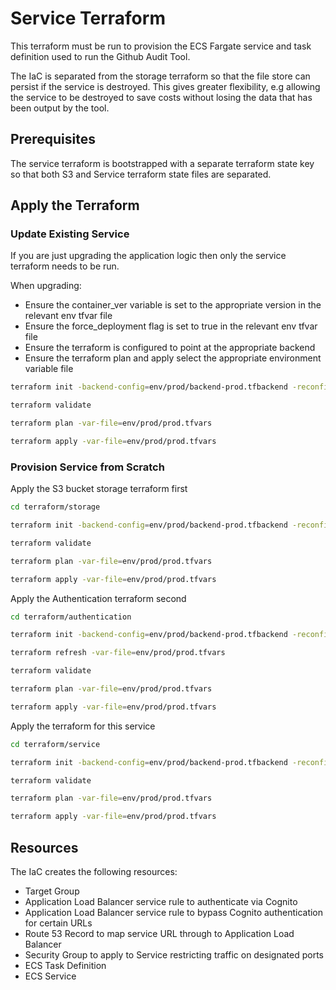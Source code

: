 # Service Terraform

This terraform must be run to provision the ECS Fargate service and task definition used to run the Github Audit Tool.

The IaC is separated from the storage terraform so that the file store can persist if the service is destroyed.  This gives greater flexibility, e.g allowing the service to be destroyed to save costs without losing the data that has been output by the tool.

## Prerequisites

The service terraform is bootstrapped with a separate terraform state key so that both S3 and Service terraform state files are separated.

## Apply the Terraform

### Update Existing Service

If you are just upgrading the application logic then only the service terraform needs to be run.

When upgrading:

- Ensure the container_ver variable is set to the appropriate version in the relevant env tfvar file
- Ensure the force_deployment flag is set to true in the relevant env tfvar file
- Ensure the terraform is configured to point at the appropriate backend
- Ensure the terraform plan and apply select the appropriate environment variable file

```bash
terraform init -backend-config=env/prod/backend-prod.tfbackend -reconfigure

terraform validate

terraform plan -var-file=env/prod/prod.tfvars

terraform apply -var-file=env/prod/prod.tfvars
```

### Provision Service from Scratch

Apply the S3 bucket storage terraform first

```bash
cd terraform/storage 

terraform init -backend-config=env/prod/backend-prod.tfbackend -reconfigure

terraform validate

terraform plan -var-file=env/prod/prod.tfvars

terraform apply -var-file=env/prod/prod.tfvars
```

Apply the Authentication terraform second

```bash
cd terraform/authentication 

terraform init -backend-config=env/prod/backend-prod.tfbackend -reconfigure

terraform refresh -var-file=env/prod/prod.tfvars

terraform validate

terraform plan -var-file=env/prod/prod.tfvars

terraform apply -var-file=env/prod/prod.tfvars
```

Apply the terraform for this service

```bash
cd terraform/service 

terraform init -backend-config=env/prod/backend-prod.tfbackend -reconfigure

terraform validate

terraform plan -var-file=env/prod/prod.tfvars

terraform apply -var-file=env/prod/prod.tfvars
```

## Resources

The IaC creates the following resources:

- Target Group
- Application Load Balancer service rule to authenticate via Cognito
- Application Load Balancer service rule to bypass Cognito authentication for certain URLs
- Route 53 Record to map service URL through to Application Load Balancer
- Security Group to apply to Service restricting traffic on designated ports
- ECS Task Definition
- ECS Service  

